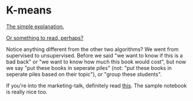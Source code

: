 # K-means

[The simple explanation.](https://www.youtube.com/watch?v=R2e3Ls9H_fc)

[Or something to read, perhaps?](https://towardsdatascience.com/k-means-a-complete-introduction-1702af9cd8c)

Notice anything different from the other two algorithms? We went from supervised to unsupervised. Before we said "we want to know if this is a bad back" or "we want to know how much this book would cost", but now we say "put these books in seperate piles" (not: "put these books in seperate piles based on their topic"), or "group these students".

If you're into the marketing-talk, definitely read [this](https://docs.aws.amazon.com/sagemaker/latest/dg/k-means.html). The sample notebook is really nice too.